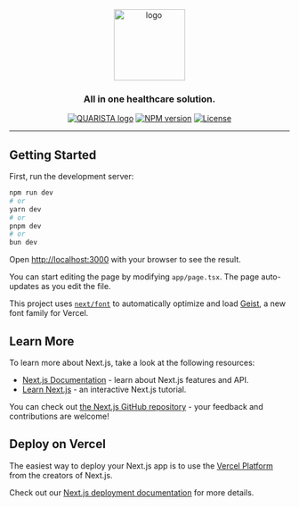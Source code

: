 <div align="center">
  <a href="https://hsphere.vercel.app/">
    <picture>
      <source media="(prefers-color-scheme: dark)" srcset="https://github.com/user-attachments/assets/bd361379-3cb1-40f1-ba53-f6a26f30a103">
      <img alt="logo" src="https://github.com/user-attachments/assets/bd361379-3cb1-40f1-ba53-f6a26f30a103" height="128">
    </picture>
  </a>
  <h3>All in one healthcare solution.</h3>

<a href="https://qapi.vercel.app"><img alt="QUARISTA logo" src="https://img.shields.io/badge/MADE%20BY%20TEAM%20QUARISTA-000000.svg?style=for-the-badge&logo=Vercel&labelColor=000"></a>
<a href="https://www.npmjs.com/"><img alt="NPM version" src="https://img.shields.io/npm/v/next.svg?style=for-the-badge&labelColor=000000"></a>
<a href="https://github.com/randeepajayasekara/quarista-management-panel/license.md"><img alt="License" src="https://img.shields.io/npm/l/next.svg?style=for-the-badge&labelColor=000000"></a>
</div>
<hr/>

## Getting Started

First, run the development server:

```bash
npm run dev
# or
yarn dev
# or
pnpm dev
# or
bun dev
```

Open [http://localhost:3000](http://localhost:3000) with your browser to see the result.

You can start editing the page by modifying `app/page.tsx`. The page auto-updates as you edit the file.

This project uses [`next/font`](https://nextjs.org/docs/app/building-your-application/optimizing/fonts) to automatically optimize and load [Geist](https://vercel.com/font), a new font family for Vercel.

## Learn More

To learn more about Next.js, take a look at the following resources:

- [Next.js Documentation](https://nextjs.org/docs) - learn about Next.js features and API.
- [Learn Next.js](https://nextjs.org/learn) - an interactive Next.js tutorial.

You can check out [the Next.js GitHub repository](https://github.com/vercel/next.js) - your feedback and contributions are welcome!

## Deploy on Vercel

The easiest way to deploy your Next.js app is to use the [Vercel Platform](https://vercel.com/new?utm_medium=default-template&filter=next.js&utm_source=create-next-app&utm_campaign=create-next-app-readme) from the creators of Next.js.

Check out our [Next.js deployment documentation](https://nextjs.org/docs/app/building-your-application/deploying) for more details.

